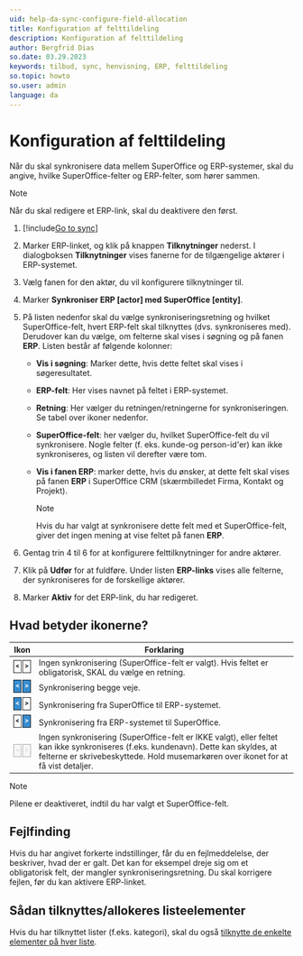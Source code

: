 ```yaml
---
uid: help-da-sync-configure-field-allocation
title: Konfiguration af felttildeling
description: Konfiguration af felttildeling
author: Bergfrid Dias
so.date: 03.29.2023
keywords: tilbud, sync, henvisning, ERP, felttildeling
so.topic: howto
so.user: admin
language: da
---
```


# Konfiguration af felttildeling

Når du skal synkronisere data mellem SuperOffice og ERP-systemer, skal du angive, hvilke SuperOffice-felter og ERP-felter, som hører sammen.

> [!NOTE]
> Når du skal redigere et ERP-link, skal du deaktivere den først.

1. [!include[Go to sync](../includes/goto-sync.md)]

1. Marker ERP-linket, og klik på knappen **Tilknytninger** nederst. I dialogboksen **Tilknytninger** vises fanerne for de tilgængelige aktører i ERP-systemet.

1. Vælg fanen for den aktør, du vil konfigurere tilknytninger til.

1. Marker **Synkroniser ERP \[actor\] med SuperOffice \[entity\]**.

1. På listen nedenfor skal du vælge synkroniseringsretning og hvilket SuperOffice-felt, hvert ERP-felt skal tilknyttes (dvs. synkroniseres med). Derudover kan du vælge, om felterne skal vises i søgning og på fanen **ERP**.
    Listen består af følgende kolonner:

    * **Vis i søgning**: Marker dette, hvis dette feltet skal vises i søgeresultatet.
    * **ERP-felt**: Her vises navnet på feltet i ERP-systemet.
    * **Retning**: Her vælger du retningen/retningerne for synkroniseringen. Se tabel over ikoner nedenfor.

    * **SuperOffice-felt**: her vælger du, hvilket SuperOffice-felt du vil synkronisere. Nogle felter (f. eks. kunde-og person-id'er) kan ikke synkroniseres, og listen vil derefter være tom.
    * **Vis i fanen ERP**: marker dette, hvis du ønsker, at dette felt skal vises på fanen **ERP** i SuperOffice CRM (skærmbilledet Firma, Kontakt og Projekt).

        > [!NOTE]
        > Hvis du har valgt at synkronisere dette felt med et SuperOffice-felt, giver det ingen mening at vise feltet på fanen **ERP**.

1. Gentag trin 4 til 6 for at konfigurere felttilknytninger for andre aktører.

1. Klik på **Udfør** for at fuldføre. Under listen **ERP-links** vises alle felterne, der synkroniseres for de forskellige aktører.

1. Marker **Aktiv** for det ERP-link, du har redigeret.

## Hvad betyder ikonerne?

| Ikon | Forklaring |
|---|---|
| ![ikon][img1] | Ingen synkronisering (SuperOffice-felt er valgt). Hvis feltet er obligatorisk, SKAL du vælge en retning. |
| ![ikon][img2] | Synkronisering begge veje. |
| ![ikon][img3] | Synkronisering fra SuperOffice til ERP-systemet. |
| ![ikon][img4] | Synkronisering fra ERP-systemet til SuperOffice. |
| ![ikon][img5] | Ingen synkronisering (SuperOffice-felt er IKKE valgt), eller feltet kan ikke synkroniseres (f.eks. kundenavn). Dette kan skyldes, at felterne er skrivebeskyttede. Hold musemarkøren over ikonet for at få vist detaljer. |

> [!NOTE]
> Pilene er deaktiveret, indtil du har valgt et SuperOffice-felt.

## Fejlfinding

Hvis du har angivet forkerte indstillinger, får du en fejlmeddelelse, der beskriver, hvad der er galt. Det kan for eksempel dreje sig om et obligatorisk felt, der mangler synkroniseringsretning. Du skal korrigere fejlen, før du kan aktivere ERP-linket.

## Sådan tilknyttes/allokeres listeelementer

Hvis du har tilknyttet lister (f.eks. kategori), skal du også [tilknytte de enkelte elementer på hver liste][1].

<!-- Referenced links -->
[1]: sync-configure-list-mapping.md

<!-- Referenced images -->
[img1]: ../../../../../media/icons/admin/sync-none.bmp
[img2]: ../../../../../media/icons/admin/sync-2-way.bmp
[img3]: ../../../../../media/icons/admin/sync-to-erp.bmp
[img4]: ../../../../../media/icons/admin/sync-to-so.bmp
[img5]: ../../../../../media/icons/admin/sync-deactivated.bmp
